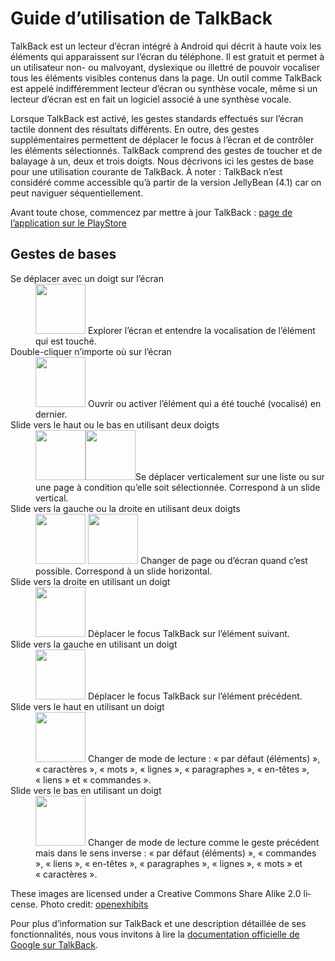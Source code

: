 # Guide d’utilisation de <span lang="en">TalkBack</span>

<script>$(document).ready(function () {
    setBreadcrumb([{"label":"Android", "url": "./criteria-android.html"},
        {"label":"TalkBack"}
	]);
    addSubMenu([
        {"label":"Critères de conception","url":"criteria-android-conception.html"}, 
        {"label":"Guide pour les développeurs","url":"criteria-android-dev.html"},
        {"label":"TalkBack","url":"screen-reader-talkback.html"}
    ]);        
});</script>

<span data-menuitem="criteria-android"></span>

<span lang="en">TalkBack</span> est un lecteur d’écran intégré à Android qui décrit à haute voix les éléments qui apparaissent sur l’écran du téléphone. Il est gratuit et permet à un utilisateur non- ou malvoyant, dyslexique ou illettré de pouvoir vocaliser tous les éléments visibles contenus dans la page. Un outil comme <span lang="en">TalkBack</span> est appelé indifféremment lecteur d’écran ou synthèse vocale, même si un lecteur d’écran est en fait un logiciel associé à une synthèse vocale.

Lorsque <span lang="en">TalkBack</span> est activé, les gestes standards effectués sur l’écran tactile donnent des résultats différents. En outre, des gestes supplémentaires permettent de déplacer le focus à l’écran et de contrôler les éléments sélectionnés. <span lang="en">TalkBack</span> comprend des gestes de toucher et de balayage à un, deux et trois doigts. Nous décrivons ici les gestes de base pour une utilisation courante de <span lang="en">TalkBack</span>. À noter&nbsp;: <span lang="en">TalkBack</span> n’est considéré comme accessible qu’à partir de la version <span lang="en">JellyBean</span> (4.1) car on peut naviguer séquentiellement.

Avant toute chose, commencez par mettre à jour <span lang="en">TalkBack</span>&nbsp;: [page de l’application sur le <span lang="en">PlayStore</span>](https://play.google.com/store/apps/details?id=com.google.android.marvin.talkback)

## Gestes de bases
<dl>
    <dt>Se déplacer avec un doigt sur l’écran</dt>
    <dd>
      <img src="./images/gesture1.png" alt="" width="80">
      Explorer l’écran et entendre la vocalisation de l’élément qui est touché.
    </dd>
    <dt>Double-cliquer n’importe où sur l’écran</dt>
    <dd>
      <img src="./images/gesture2.png" alt="" width="80">
      Ouvrir ou activer l’élément qui a été touché (vocalisé) en dernier.
    </dd>  
    <dt><span lang="en">Slide</span> vers le haut ou le bas en utilisant deux doigts</dt>
    <dd>
      <img src="./images/gesture3_1.png" alt="" width="80"><img src="./images/gesture3_2.png" alt="" width="80">Se déplacer verticalement sur une liste ou sur une page à condition qu’elle soit sélectionnée. Correspond à un <span lang="en">slide</span> vertical.
    </dd>
    <dt><span lang="en">Slide</span> vers la gauche ou la droite en utilisant deux doigts</dt>
    <dd>
      <img src="./images/gesture4_1.png" alt="" width="80">
      <img src="./images/gesture4_2.png" alt="" width="80">
      Changer de page ou d’écran quand c’est possible. Correspond à un <span lang="en">slide</span> horizontal.
    </dd>
    <dt><span lang="en">Slide</span> vers la droite en utilisant un doigt</dt>
    <dd>
      <img src="./images/gesture5.png" alt="" width="80">
      Déplacer le focus <span lang="en">TalkBack</span> sur l’élément suivant.
    </dd>
    <dt><span lang="en">Slide</span> vers la gauche en utilisant un doigt</dt>
    <dd>
      <img src="./images/gesture6.png" alt="" width="80">
      Déplacer le focus <span lang="en">TalkBack</span> sur l’élément précédent.
    </dd>
    <dt><span lang="en">Slide</span> vers le haut en utilisant un doigt</dt>
    <dd>
      <img src="./images/gesture7.png" alt="" width="80">
      Changer de mode de lecture&nbsp;: « par défaut (éléments) », « caractères », « mots », « lignes », « paragraphes », « en-têtes », « liens » et « commandes ».
    </dd>  
    <dt><span lang="en">Slide</span> vers le bas en utilisant un doigt</dt>
    <dd>
      <img src="./images/gesture8.png" alt="" width="80">
      Changer de mode de lecture comme le geste précédent mais dans le sens inverse&nbsp;: « par défaut (éléments) », « commandes », « liens », « en-têtes », « paragraphes », « lignes », « mots » et « caractères ».
    </dd>
</dl>

<span class="licence" lang="en">These images are licensed under a Creative Commons Share Alike 2.0 license. Photo credit: <a href="http://www.flickr.com/people/27512715@N02/" hreflang="en">openexhibits</a></span>

Pour plus d’information sur <span lang="en">TalkBack</span> et une description détaillée de ses fonctionnalités, nous vous invitons à lire la [documentation officielle de Google sur <span lang="en">TalkBack</span>](https://support.google.com/accessibility/android/answer/6283677?hl=fr&ref_topic=3529932).  

&nbsp;
<!--  This file is part of a11y-guidelines | Our vision of mobile & web accessibility guidelines and best practices, with valid/invalid examples.
 Copyright (C) 2016  Orange SA
 See the Creative Commons Legal Code Attribution-ShareAlike 3.0 Unported License for more details (LICENSE file). -->